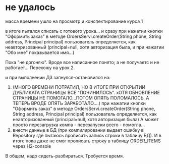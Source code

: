 # не удалось
 масса времени ушло на просмотр и конспектирование курса 1
 
 
 в итоге пытался списать с готового урока... и сразу при нажатии кнопки "Оформить заказ" в методе OrdersServi.createOrder(String phone, String address, Principal principal) пользователь определяется, как неавторизованный (principal=null, хотя авторизация была, и при нажатии "Обо мне" показывается имя...)
 
 Пока "не догоняю". Вроде все написанное понято; а не получаетс и не работает... Перехожу на урок 2.
 










 и при выполнении ДЗ запнулся-остановился на: 
 
 1) (МНОГО ВРЕМЕНИ ПОТРАТИЛ, НО В ИТОГЕ ПРИ ОТКРЫТИИ ДУБЛИКАТА СТРАНИЦЫ ВСЕ "ПОЧИНИЛОСЬ". хОТЯ ОБНОВЛЕНИЕ СТРАНИЦЫ НЕ ПОМОГАЛО...ПОТОМ ОПЯТЬ ПОЛОМАЛОСЬ. А ТЕПЕРЬ ВРОДЕ ОПЯТЬ ЗАРАБОТАЛО....) при нажатии кнопки "Оформить заказ" в методе OrdersServi.createOrder(String phone, String address, Principal principal) пользователь определяется, как неавторизованный (principal=null, хотя авторизация была) А может просто перезагрузка компа - перезапуски всего -  помогла...
 2) внести данные в БД (при компилировании выдает ошибку в Repository где пытаюсь прописать запись строки в таблицу БД). И в итоге пока даже не смог прописать строку в таблицу ORDER_ITEMS через H2-console

В общем, надо сидеть-разбираться. Требуется время.
